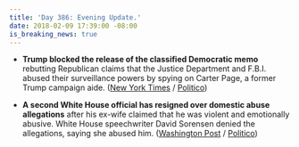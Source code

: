 ```yaml
---
title: 'Day 386: Evening Update.'
date: 2018-02-09 17:39:00 -08:00
is_breaking_news: true
---
```


* **Trump blocked the release of the classified Democratic memo** rebutting Republican claims that the Justice Department and F.B.I. abused their surveillance powers by spying on Carter Page, a former Trump campaign aide. ([New York Times](https://www.nytimes.com/2018/02/09/us/politics/trump-blocks-release-of-memo-rebutting-republican-claims.html) / [Politico](https://www.politico.com/story/2018/02/09/trump-blocks-release-of-democratic-memo-402083))

* **A second White House official has resigned over domestic abuse allegations** after his ex-wife claimed that he was violent and emotionally abusive. White House speechwriter David Sorensen denied the allegations, saying she abused him. ([Washington Post](https://www.washingtonpost.com/politics/second-white-house-official-departs-amids-abuse-allegations-which-he-denies/2018/02/09/72ba47e6-0d0d-11e8-8b0d-891602206fb7_story.html) / [Politico](https://www.politico.com/story/2018/02/09/second-white-house-staffer-resigns-amid-abuse-allegations-402084))